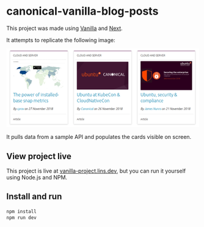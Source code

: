 # canonical-vanilla-blog-posts

This project was made using [Vanilla](https://vanillaframework.io/) and [Next](https://nextjs.org).

It attempts to replicate the following image:

![An image of an older version of Ubuntu's blog posts](README__example.png)

It pulls data from a sample API and populates the cards visible on screen.

## View project live

This project is live at [vanilla-project.lins.dev](https://vanilla-project.lins.dev), but you can run it
yourself using Node.js and NPM.

## Install and run

```
npm install
npm run dev
```
